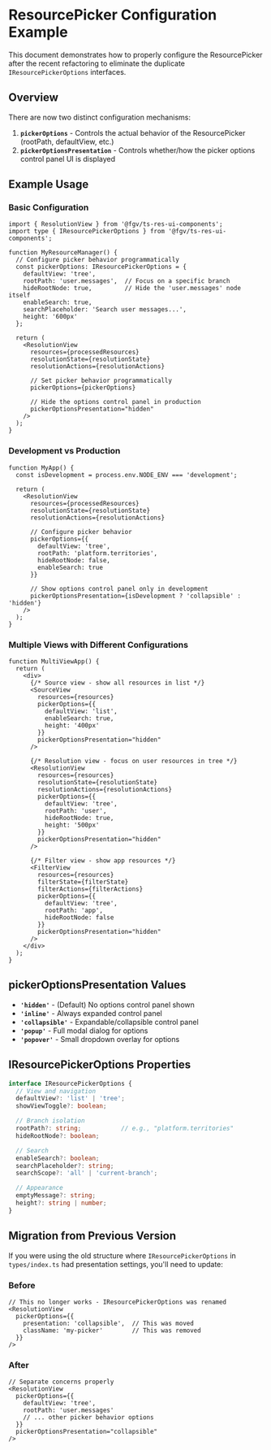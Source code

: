 # ResourcePicker Configuration Example

This document demonstrates how to properly configure the ResourcePicker after the recent refactoring to eliminate the duplicate `IResourcePickerOptions` interfaces.

## Overview

There are now two distinct configuration mechanisms:

1. **`pickerOptions`** - Controls the actual behavior of the ResourcePicker (rootPath, defaultView, etc.)
2. **`pickerOptionsPresentation`** - Controls whether/how the picker options control panel UI is displayed

## Example Usage

### Basic Configuration

```tsx
import { ResolutionView } from '@fgv/ts-res-ui-components';
import type { IResourcePickerOptions } from '@fgv/ts-res-ui-components';

function MyResourceManager() {
  // Configure picker behavior programmatically
  const pickerOptions: IResourcePickerOptions = {
    defaultView: 'tree',
    rootPath: 'user.messages',  // Focus on a specific branch
    hideRootNode: true,         // Hide the 'user.messages' node itself
    enableSearch: true,
    searchPlaceholder: 'Search user messages...',
    height: '600px'
  };

  return (
    <ResolutionView
      resources={processedResources}
      resolutionState={resolutionState}
      resolutionActions={resolutionActions}

      // Set picker behavior programmatically
      pickerOptions={pickerOptions}

      // Hide the options control panel in production
      pickerOptionsPresentation="hidden"
    />
  );
}
```

### Development vs Production

```tsx
function MyApp() {
  const isDevelopment = process.env.NODE_ENV === 'development';

  return (
    <ResolutionView
      resources={processedResources}
      resolutionState={resolutionState}
      resolutionActions={resolutionActions}

      // Configure picker behavior
      pickerOptions={{
        defaultView: 'tree',
        rootPath: 'platform.territories',
        hideRootNode: false,
        enableSearch: true
      }}

      // Show options control panel only in development
      pickerOptionsPresentation={isDevelopment ? 'collapsible' : 'hidden'}
    />
  );
}
```

### Multiple Views with Different Configurations

```tsx
function MultiViewApp() {
  return (
    <div>
      {/* Source view - show all resources in list */}
      <SourceView
        resources={resources}
        pickerOptions={{
          defaultView: 'list',
          enableSearch: true,
          height: '400px'
        }}
        pickerOptionsPresentation="hidden"
      />

      {/* Resolution view - focus on user resources in tree */}
      <ResolutionView
        resources={resources}
        resolutionState={resolutionState}
        resolutionActions={resolutionActions}
        pickerOptions={{
          defaultView: 'tree',
          rootPath: 'user',
          hideRootNode: true,
          height: '500px'
        }}
        pickerOptionsPresentation="hidden"
      />

      {/* Filter view - show app resources */}
      <FilterView
        resources={resources}
        filterState={filterState}
        filterActions={filterActions}
        pickerOptions={{
          defaultView: 'tree',
          rootPath: 'app',
          hideRootNode: false
        }}
        pickerOptionsPresentation="hidden"
      />
    </div>
  );
}
```

## pickerOptionsPresentation Values

- **`'hidden'`** - (Default) No options control panel shown
- **`'inline'`** - Always expanded control panel
- **`'collapsible'`** - Expandable/collapsible control panel
- **`'popup'`** - Full modal dialog for options
- **`'popover'`** - Small dropdown overlay for options

## IResourcePickerOptions Properties

```typescript
interface IResourcePickerOptions {
  // View and navigation
  defaultView?: 'list' | 'tree';
  showViewToggle?: boolean;

  // Branch isolation
  rootPath?: string;           // e.g., "platform.territories"
  hideRootNode?: boolean;

  // Search
  enableSearch?: boolean;
  searchPlaceholder?: string;
  searchScope?: 'all' | 'current-branch';

  // Appearance
  emptyMessage?: string;
  height?: string | number;
}
```

## Migration from Previous Version

If you were using the old structure where `IResourcePickerOptions` in `types/index.ts` had presentation settings, you'll need to update:

### Before
```tsx
// This no longer works - IResourcePickerOptions was renamed
<ResolutionView
  pickerOptions={{
    presentation: 'collapsible',  // This was moved
    className: 'my-picker'        // This was removed
  }}
/>
```

### After
```tsx
// Separate concerns properly
<ResolutionView
  pickerOptions={{
    defaultView: 'tree',
    rootPath: 'user.messages'
    // ... other picker behavior options
  }}
  pickerOptionsPresentation="collapsible"
/>
```